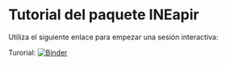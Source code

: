 # Tutorial del paquete INEapir

Utiliza el siguiente enlace para empezar una sesión interactiva:

Turorial: [![Binder](https://mybinder.org/badge_logo.svg)](https://mybinder.org/v2/gh/uvima/tutorialapir/main)